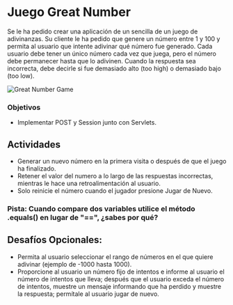 # Juego Great Number

Se le ha pedido crear una aplicación de un sencilla de un juego de adivinanzas. Su cliente le ha pedido que genere un número entre 1 y 100 y permita al usuario que intente adivinar qué número fue generado. Cada usuario debe tener un único número cada vez que juega, pero el número debe permanecer hasta que lo adivinen. Cuando la respuesta sea incorrecta, debe decirle si fue demasiado alto (too high) o demasiado bajo (too low).


![Great Number Game](https://s3.amazonaws.com/General_V88/boomyeah/company_209/chapter_2240/handouts/chapter2240_3241_great-number-game.png)

### Objetivos
- Implementar POST y Session junto con Servlets.
## Actividades
- Generar un nuevo número en la primera visita o después de que el juego ha finalizado.
- Retener el valor del numero a lo largo de las respuestas incorrectas, mientras le hace una retroalimentación al usuario.
- Solo reinicie el número cuando el jugador presione Jugar de Nuevo.

### **Pista: Cuando compare dos variables utilice el método .equals() en lugar de "==", ¿sabes por qué?**
## Desafíos Opcionales:
- Permita al usuario seleccionar el rango de números en el que quiere adivinar (ejemplo de -1000 hasta 1000).
- Proporcione al usuario un número fijo de intentos e informe al usuario el número de intentos que lleva; después que el usuario exceda el número de intentos, muestre un mensaje informando que ha perdido y muestre la respuesta; permítale al usuario jugar de nuevo.
